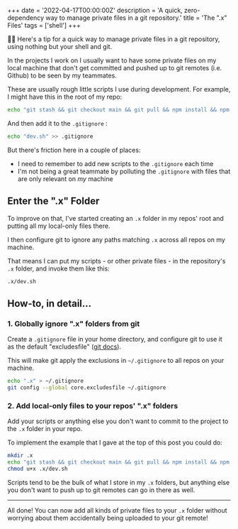 +++
date = '2022-04-17T00:00:00Z'
description = 'A quick, zero-dependency way to manage private files in a git repository.'
title = 'The ".x" Files'
tags = ['shell']
+++

<div class="callout">
  💁‍♂️ Here's a tip for a quick way to manage private files in a git repository, using nothing but your shell and git.
</div>

In the projects I work on I usually want to have some private files on my local machine that don't get committed and pushed up to git remotes (i.e. Github) to be seen by my teammates.

These are usually rough little scripts I use during development. For example, I might have this in the root of my repo:

```bash
echo "git stash && git checkout main && git pull && npm install && npm dev" > dev.sh
```

And then add it to the `.gitignore` :

```bash
echo "dev.sh" >> .gitignore
```

But there's friction here in a couple of places:

- I need to remember to add new scripts to the `.gitignore` each time
- I'm not being a great teammate by polluting the  `.gitignore` with files that are only relevant on _my_ machine


## Enter the ".x" Folder

To improve on that, I've started creating an `.x` folder in my repos' root and putting all my local-only files there.

I then configure git to ignore any paths matching `.x`  across all repos on my machine.

That means I can put my scripts - or other private files - in the repository's `.x` folder, and invoke them like this:

```bash
.x/dev.sh
```


## How-to, in detail...

### 1. Globally ignore ".x" folders from git

Create a `.gitignore` file in your home directory, and configure git to use it as the default "excludesfile" ([git docs](https://git-scm.com/docs/gitignore#_configuration)).

This will make git apply the exclusions in  `~/.gitignore` to all repos on your machine.

```bash
echo ".x" > ~/.gitignore
git config --global core.excludesfile ~/.gitignore
```

### 2. Add local-only files to your repos' ".x" folders

Add your scripts or anything else you don't want to commit to the project to the `.x` folder in your repo.

To implement the example that I gave at the top of this post you could do:

```bash
mkdir .x
echo "git stash && git checkout main && git pull && npm install && npm dev" > .x/dev.sh
chmod u+x .x/dev.sh
```

Scripts tend to be the bulk of what I store in my `.x` folders, but anything else you don't want to push up to git remotes can go in there as well.

---

All done! You can now add all kinds of private files to your `.x` folder without worrying about them accidentally being uploaded to your git remote!
